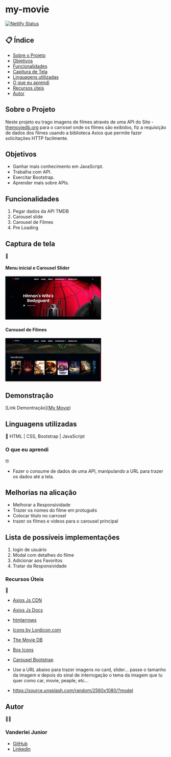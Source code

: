 # my-movie

[![Netlify Status](https://api.netlify.com/api/v1/badges/92c1beac-8934-4095-82f0-af67343ea67c/deploy-status)](https://app.netlify.com/sites/transcendent-yeot-2e0134/deploys)

##  📋 Índice


- <a href="#sobre-o-projeto">Sobre o Projeto</a>
- <a href="#objetivos">Objetivos</a>
- <a href="#funcionalidades">Funcionalidades</a>
- <a href="#captura-de-tela">Capitura de Tela</a>
- <a href="#linguagens-utilizadas">Linguagens utilizadas</a>
- <a href="#o-que-eu-aprendi">O que eu aprendi</a>
- <a href="#recursos-úteis">Recursos úteis</a>
- <a href="#autor">Autor</a>

##  Sobre o Projeto

 Neste projeto eu trago imagens de filmes através de uma API do Site - <a href="https://www.themoviedb.org/">themoviedb.org</a> para o carrosel onde os filmes são exibidos, fiz a requisição de dados dos filmes usando a biblioteca Axios que permite fazer solicitações HTTP facilmente. 


##  Objetivos

- Ganhar mais conhecimento em JavaScript.
- Trabalha com API.
- Exercitar Bootstrap.
- Aprender mais sobre APIs.

## Funcionalidades

1. Pegar dados da API TMDB
2. Carousel slide
3. Carousel de Filmes
4. Pre Loading


## Captura de tela 
📸

#### Menu inicial e Carousel Slider
<img style="width:300px" src="./assets/menu-slider.png" alt="<Menu e slider">

#### Carousel de Filmes
<img style="width:300px" src="./assets/carousel-de-filmes.png" alt="<Carousel de filmes">




## Demonstração

[Link Demontração](<a href="https://cdnjs.cloudflare.com/ajax/libs/axios/1.4.0/axios.js">My Movie</a>)


## Linguagens utilizadas
📝
HTML | CSS, Bootstrap | JavaScript

###  O que eu aprendi
🤓

- Fazer o consume de dados de uma API, manipulando a URL para trazer os dados até a tela.



## Melhorias na alicação

- Melhorar a Responsividade
- Trazer os nomes do filme em protuguês
- Colocar titulo no carrosel
- trazer os filmes e videos para o carousel principal




## Lista de possíveis implementações

1. login de usuário
2. Modal com detalhes do filme
3. Adicionar aos Favoritos
4. Tratar da Responsividade

###   Recursos Úteis
🔧
- <a href="https://cdnjs.cloudflare.com/ajax/libs/axios/1.4.0/axios.js">Axios Js CDN</a>
- <a href="https://axios-http.com/docs/intro">Axios Js Docs</a>
- <a href="https://www.toptal.com/designers/htmlarrows/">htmlarrows</a>
- <a href="https://lordicon.com/">Icons by Lordicon.com</a>

- <a href="https://www.themoviedb.org/">The Movie DB</a>


- <a href="https://boxicons.com/?query=">Box Icons</a>
- <a href="https://getbootstrap.com/docs/5.3/components/carousel/">Carousel Bootstrap</a>
- Use a URL abaixo para trazer imagens no card, slider... passe o tamanho da imagem e depois do sinal de interrogação o tema da imagem que tu quer como car, movie, peaple, etc...
- https://source.unsplash.com/random/2560x1080/?model



##   Autor
🧑‍💻

### Vanderlei Junior
- <a href="https://github.com/VanderleiGeronimoJunior">GitHub</a>
- <a href="https://www.linkedin.com/in/vanderlei-junior-b9956686/">Linkedin</a>

